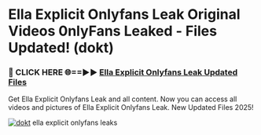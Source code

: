 # Ella Explicit Onlyfans Leak Original Videos 0nlyFans Leaked - Files Updated! (dokt)

<h3>🔴 CLICK HERE 🌐==►► <a href="https://hetstrat.blog/NMqPAm" rel="nofollow">Ella Explicit Onlyfans Leak Updated Files</a></h3>

Get Ella Explicit Onlyfans Leak and all content. Now you can access all videos and pictures of Ella Explicit Onlyfans Leak. New Updated Files 2025!

[![dokt](https://i.imgur.com/K7sEzmb.gif)](https://hetstrat.blog/NMqPAm)
ella explicit onlyfans leaks